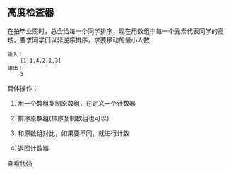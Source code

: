 ## 高度检查器

在拍毕业照时，总会给每一个同学排序，现在用数组中每一个元素代表同学的高矮，要求同学们以非逆序排序，求要移动的最小人数

```
输入：
    [1,1,4,2,1,3]
输出：
    3
```

具体操作：

1. 用一个数组复制原数组，在定义一个计数器

2. 排序原数组(排序复制数组也可以)

3. 和原数组对比，如果要不同，就进行计数

4. 返回计数器

[查看代码]()